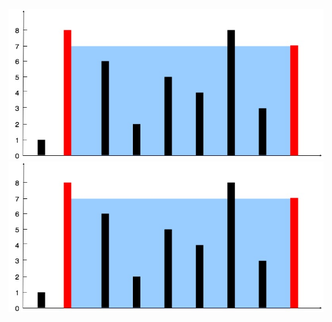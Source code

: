 ![011_ContainerWithMostWater](pic/011_ContainerWithMostWater.jpg)![011_ContainerWithMostWater](011_ContainerWithMostWater.jpg)